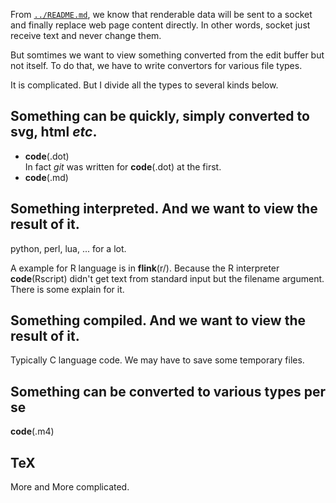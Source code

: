 From [```../README.md```](../README.md),
we know that renderable data will
be sent to a socket and
finally replace web page content directly.
In other words,
socket just receive text and never change them.

But somtimes we want to view something
converted from the edit buffer but not
itself. To do that, we have to write
convertors for various file types.

It is complicated.
But I divide all the types to several kinds below.

## Something can be quickly, simply converted to svg, html *etc*.

- __code__(.dot)  
	In fact _git_ was written for
	__code__(.dot) at the first.
- __code__(.md)

## Something interpreted. And we want to view the result of it.

python, perl, lua, ... for a lot.

A example for R language is in __flink__(r/).
Because the R interpreter __code__(Rscript)
didn't get text from standard input
but the filename argument.
There is some explain for it.

## Something compiled. And we want to view the result of it.

Typically C language code.
We may have to save some temporary files.

## Something can be converted to various types per se

__code__(.m4)

## TeX

More and More complicated.
